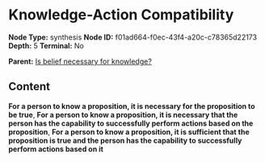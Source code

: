 # Knowledge-Action Compatibility

**Node Type:** synthesis
**Node ID:** f01ad664-f0ec-43f4-a20c-c78365d22173
**Depth:** 5
**Terminal:** No

**Parent:** [Is belief necessary for knowledge?](is-belief-necessary-for-knowledge-antithesis-1583cb2b-a85e-48e0-891f-957f61c8dc68.md)

## Content

**For a person to know a proposition, it is necessary for the proposition to be true**, **For a person to know a proposition, it is necessary that the person has the capability to successfully perform actions based on the proposition**, **For a person to know a proposition, it is sufficient that the proposition is true and the person has the capability to successfully perform actions based on it**
